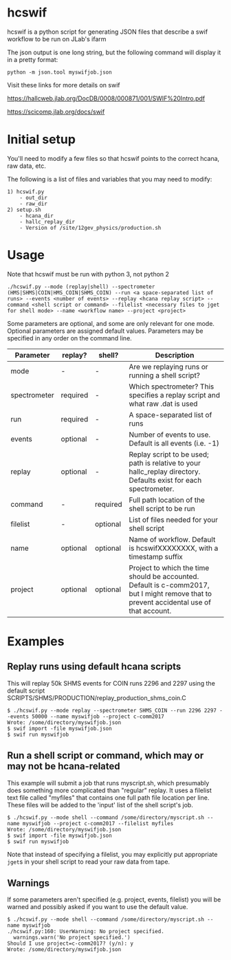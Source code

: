 # hcswif
hcswif is a python script for generating JSON files that describe a swif workflow to be run on JLab's ifarm

The json output is one long string, but the following command will display it in a pretty format:
```
python -m json.tool myswifjob.json
```

Visit these links for more details on swif

https://hallcweb.jlab.org/DocDB/0008/000871/001/SWIF%20Intro.pdf

https://scicomp.jlab.org/docs/swif

# Initial setup
You'll need to modify a few files so that hcswif points to the correct hcana, raw data, etc.

The following is a list of files and variables that you may need to modify:
```
1) hcswif.py
    - out_dir
    - raw_dir
2) setup.sh
    - hcana_dir
    - hallc_replay_dir
    - Version of /site/12gev_physics/production.sh
```

# Usage
Note that hcswif must be run with python 3, not python 2

```
./hcswif.py --mode (replay|shell) --spectrometer (HMS|SHMS|COIN|HMS_COIN|SHMS_COIN) --run <a space-separated list of runs> --events <number of events> --replay <hcana replay script> --command <shell script or command> --filelist <necessary files to jget for shell mode> --name <workflow name> --project <project>
```
Some parameters are optional, and some are only relevant for one mode. Optional parameters are assigned default values. Parameters may be specified in any order on the command line.

Parameter    | replay?  | shell?   | Description
------------ | -------- | -------- | ------------------------------------------------
mode         | -        | -        | Are we replaying runs or running a shell script?
spectrometer | required | -        | Which spectrometer? This specifies a replay script and what raw .dat is used
run          | required | -        | A space-separated list of runs
events       | optional | -        | Number of events to use. Default is all events (i.e. -1)
replay       | optional | -        | Replay script to be used; path is relative to your hallc_replay directory. Defaults exist for each spectrometer.
command      | -        | required | Full path location of the shell script to be run
filelist     | -        | optional | List of files needed for your shell script
name         | optional | optional | Name of workflow. Default is hcswifXXXXXXXX, with a timestamp suffix
project      | optional | optional | Project to which the time should be accounted. Default is c-comm2017, but I might remove that to prevent accidental use of that account.


# Examples
## Replay runs using default hcana scripts
This will replay 50k SHMS events for COIN runs 2296 and 2297 using the default script SCRIPTS/SHMS/PRODUCTION/replay_production_shms_coin.C
```
$ ./hcswif.py --mode replay --spectrometer SHMS_COIN --run 2296 2297 --events 50000 --name myswifjob --project c-comm2017
Wrote: /some/directory/myswifjob.json
$ swif import -file myswifjob.json
$ swif run myswifjob
```

## Run a shell script or command, which may or may not be hcana-related
This example will submit a job that runs myscript.sh, which presumably does something more complicated than "regular" replay. It uses a filelist text file called "myfiles" that contains one full path file location per line. These files will be added to the 'input' list of the shell script's job.
```
$ ./hcswif.py --mode shell --command /some/directory/myscript.sh --name myswifjob --project c-comm2017 --filelist myfiles
Wrote: /some/directory/myswifjob.json
$ swif import -file myswifjob.json
$ swif run myswifjob
```

Note that instead of specifying a filelist, you may explicitly put appropriate `jget`s in your shell script to read your raw data from tape.

## Warnings
If some parameters aren't specified (e.g. project, events, filelist) you will be warned and possibly asked if you want to use the default value.
```
$ ./hcswif.py --mode shell --command /some/directory/myscript.sh --name myswifjob
./hcswif.py:160: UserWarning: No project specified.
  warnings.warn('No project specified.')
Should I use project=c-comm2017? (y/n): y
Wrote: /some/directory/myswifjob.json
```

